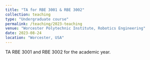 ```yaml
---
title: "TA for RBE 3001 & RBE 3002"
collection: teaching
type: "Undergraduate course"
permalink: /teaching/2023-teaching
venue: "Worcester Polytechnic Institute, Robotics Engineering"
date: 2023-08-24
location: "Worcester, USA"
---
```


TA RBE 3001 and RBE 3002 for the academic year.

<!-- Heading 1
======

Heading 2
======

Heading 3
====== -->